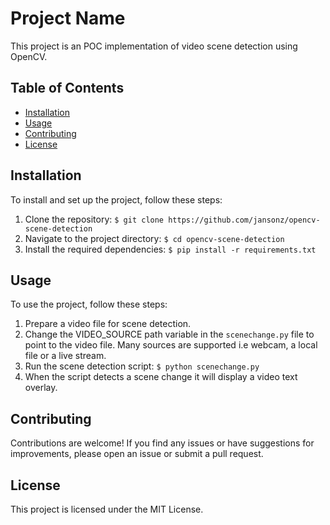 # Project Name

This project is an POC implementation of video scene detection using OpenCV.

## Table of Contents

- [Installation](#installation)
- [Usage](#usage)
- [Contributing](#contributing)
- [License](#license)

## Installation

To install and set up the project, follow these steps:

1. Clone the repository: `$ git clone https://github.com/jansonz/opencv-scene-detection`
2. Navigate to the project directory: `$ cd opencv-scene-detection`
3. Install the required dependencies: `$ pip install -r requirements.txt`

## Usage

To use the project, follow these steps:

1. Prepare a video file for scene detection.
2. Change the VIDEO_SOURCE path variable in the `scenechange.py` file to point to the video file. Many sources are supported i.e webcam, a local file or a live stream.
2. Run the scene detection script: `$ python scenechange.py`
3. When the script detects a scene change it will display a video text overlay.

## Contributing

Contributions are welcome! If you find any issues or have suggestions for improvements, please open an issue or submit a pull request.

## License

This project is licensed under the MIT License.